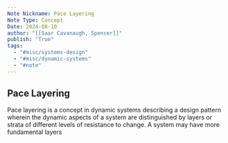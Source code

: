 ```yaml
---
Note Nickname: Pace Layering
Note Type: Concept
Date: 2024-08-10
author: "[[Saar Cavanaugh, Spencer]]"
publish: "True"
tags:
  - "#misc/systems-design"
  - "#misc/dynamic-systems"
  - "#note"
---
```


## Pace Layering

Pace layering is a concept in dynamic systems describing a design pattern wherein the dynamic aspects of a system are distinguished by layers or strata of different levels of resistance to change. A system may have more fundamental layers
